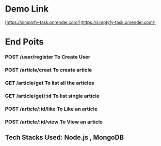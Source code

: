 # Demo Link 
[https://simplyfy-task.onrender.com/](https://simplyfy-task.onrender.com/)

# End Poits

### POST  /user/register  To Create User 

### POST /article/creat To create article

### GET /article/get To list all the articles

### GET /article/get/:id To list single article

### POST /article/:id/like To Like an article

### POST /article/:id/view To View an article

## Tech Stacks Used: Node.js , MongoDB
 
